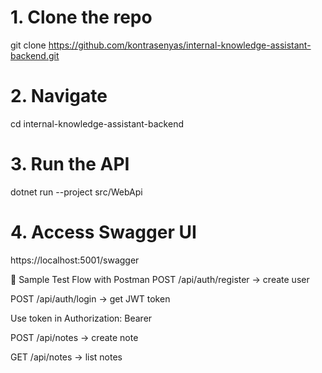 # 1. Clone the repo
git clone https://github.com/kontrasenyas/internal-knowledge-assistant-backend.git

# 2. Navigate
cd internal-knowledge-assistant-backend

# 3. Run the API
dotnet run --project src/WebApi

# 4. Access Swagger UI
https://localhost:5001/swagger

🧪 Sample Test Flow with Postman
POST /api/auth/register → create user

POST /api/auth/login → get JWT token

Use token in Authorization: Bearer <token>

POST /api/notes → create note

GET /api/notes → list notes

